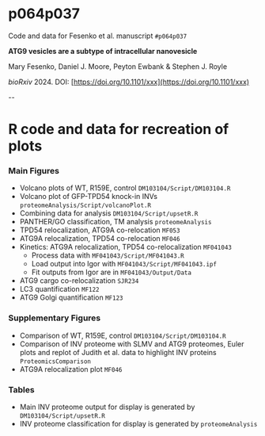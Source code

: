 # p064p037
Code and data for Fesenko et al. manuscript `#p064p037`

**ATG9 vesicles are a subtype of intracellular nanovesicle**

Mary Fesenko, Daniel J. Moore, Peyton Ewbank & Stephen J. Royle

*bioRxiv* 2024. DOI: [https://doi.org/10.1101/xxx](https://doi.org/10.1101/xxx)

--

# R code and data for recreation of plots

### Main Figures

- Volcano plots of WT, R159E, control `DM103104/Script/DM103104.R`
- Volcano plot of GFP-TPD54 knock-in INVs `proteomeAnalysis/Script/volcanoPlot.R`
- Combining data for analysis `DM103104/Script/upsetR.R`
- PANTHER/GO classification, TM analysis `proteomeAnalysis`
- TPD54 relocalization, ATG9A co-relocation `MF053`
- ATG9A relocalization, TPD54 co-relocation `MF046`
- Kinetics: ATG9A relocalization, TPD54 co-relocalization `MF041043`
	- Process data with `MF041043/Script/MF041043.R`
	- Load output into Igor with `MF041043/Script/MF041043.ipf`
	- Fit outputs from Igor are in `MF041043/Output/Data`
- ATG9 cargo co-relocalization `SJR234`
- LC3 quantification `MF122`
- ATG9 Golgi quantification `MF123`

### Supplementary Figures

- Comparison of WT, R159E, control `DM103104/Script/DM103104.R`
- Comparison of INV proteome with SLMV and ATG9 proteomes, Euler plots and replot of Judith et al. data to highlight INV proteins `ProteomicsComparison`
- ATG9A relocalization plot `MF046`

### Tables

- Main INV proteome output for display is generated by `DM103104/Script/upsetR.R`
- INV proteome classification for display is generated by `proteomeAnalysis`